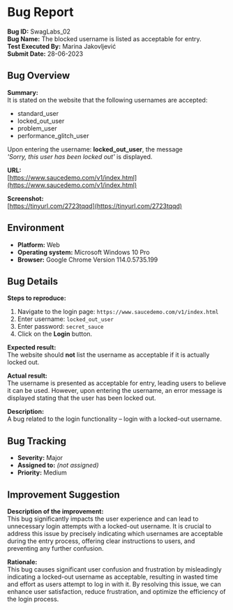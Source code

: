 # Bug Report

**Bug ID:** SwagLabs_02  
**Bug Name:** The blocked username is listed as acceptable for entry.  
**Test Executed By:** Marina Jakovljević  
**Submit Date:** 28-06-2023  

## Bug Overview

**Summary:**  
It is stated on the website that the following usernames are accepted:  
- standard_user  
- locked_out_user  
- problem_user  
- performance_glitch_user  

Upon entering the username: **locked_out_user**, the message  
*'Sorry, this user has been locked out'* is displayed.

**URL:**  
[https://www.saucedemo.com/v1/index.html](https://www.saucedemo.com/v1/index.html)

**Screenshot:**  
[https://tinyurl.com/2723tqqd](https://tinyurl.com/2723tqqd)

## Environment

- **Platform:** Web  
- **Operating system:** Microsoft Windows 10 Pro  
- **Browser:** Google Chrome Version 114.0.5735.199  

## Bug Details

**Steps to reproduce:**  
1. Navigate to the login page: `https://www.saucedemo.com/v1/index.html`  
2. Enter username: `locked_out_user`  
3. Enter password: `secret_sauce`  
4. Click on the **Login** button.

**Expected result:**  
The website should **not** list the username as acceptable if it is actually locked out.

**Actual result:**  
The username is presented as acceptable for entry, leading users to believe it can be used. However, upon entering the username, an error message is displayed stating that the user has been locked out.

**Description:**  
A bug related to the login functionality – login with a locked-out username.

## Bug Tracking

- **Severity:** Major  
- **Assigned to:** *(not assigned)*  
- **Priority:** Medium  

## Improvement Suggestion

**Description of the improvement:**  
This bug significantly impacts the user experience and can lead to unnecessary login attempts with a locked-out username. It is crucial to address this issue by precisely indicating which usernames are acceptable during the entry process, offering clear instructions to users, and preventing any further confusion.

**Rationale:**  
This bug causes significant user confusion and frustration by misleadingly indicating a locked-out username as acceptable, resulting in wasted time and effort as users attempt to log in with it. By resolving this issue, we can enhance user satisfaction, reduce frustration, and optimize the efficiency of the login process.
